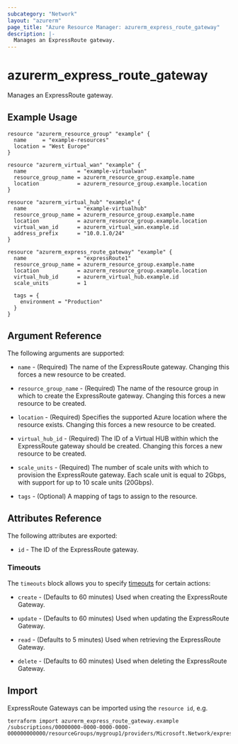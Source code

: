 ```yaml
---
subcategory: "Network"
layout: "azurerm"
page_title: "Azure Resource Manager: azurerm_express_route_gateway"
description: |-
  Manages an ExpressRoute gateway.
---
```


# azurerm_express_route_gateway

Manages an ExpressRoute gateway.

## Example Usage

```hcl
resource "azurerm_resource_group" "example" {
  name     = "example-resources"
  location = "West Europe"
}

resource "azurerm_virtual_wan" "example" {
  name                = "example-virtualwan"
  resource_group_name = azurerm_resource_group.example.name
  location            = azurerm_resource_group.example.location
}

resource "azurerm_virtual_hub" "example" {
  name                = "example-virtualhub"
  resource_group_name = azurerm_resource_group.example.name
  location            = azurerm_resource_group.example.location
  virtual_wan_id      = azurerm_virtual_wan.example.id
  address_prefix      = "10.0.1.0/24"
}

resource "azurerm_express_route_gateway" "example" {
  name                = "expressRoute1"
  resource_group_name = azurerm_resource_group.example.name
  location            = azurerm_resource_group.example.location
  virtual_hub_id      = azurerm_virtual_hub.example.id
  scale_units         = 1

  tags = {
    environment = "Production"
  }
}
```

## Argument Reference

The following arguments are supported:

* `name` - (Required) The name of the ExpressRoute gateway. Changing this forces a new resource to be created.

* `resource_group_name` - (Required) The name of the resource group in which to create the ExpressRoute gateway. Changing this forces a new resource to be created.

* `location` - (Required) Specifies the supported Azure location where the resource exists. Changing this forces a new resource to be created.

* `virtual_hub_id` - (Required) The ID of a Virtual HUB within which the ExpressRoute gateway should be created. Changing this forces a new resource to be created.

* `scale_units` - (Required) The number of scale units with which to provision the ExpressRoute gateway. Each scale unit is equal to 2Gbps, with support for up to 10 scale units (20Gbps).

* `tags` - (Optional) A mapping of tags to assign to the resource.

## Attributes Reference

The following attributes are exported:

* `id` - The ID of the ExpressRoute gateway.

### Timeouts

The `timeouts` block allows you to specify [timeouts](https://www.terraform.io/language/resources/syntax#operation-timeouts) for certain actions:

* `create` - (Defaults to 60 minutes) Used when creating the ExpressRoute Gateway.

* `update` - (Defaults to 60 minutes) Used when updating the ExpressRoute Gateway.

* `read` - (Defaults to 5 minutes) Used when retrieving the ExpressRoute Gateway.

* `delete` - (Defaults to 60 minutes) Used when deleting the ExpressRoute Gateway.

## Import

ExpressRoute Gateways can be imported using the `resource id`, e.g.

```shell
terraform import azurerm_express_route_gateway.example /subscriptions/00000000-0000-0000-0000-000000000000/resourceGroups/mygroup1/providers/Microsoft.Network/expressRouteGateways/myExpressRouteGateway
```
